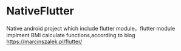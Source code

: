 # NativeFlutter
Native android project which include flutter module，flutter module implment BMI calculate functions,according to blog https://marcinszalek.pl/flutter/
